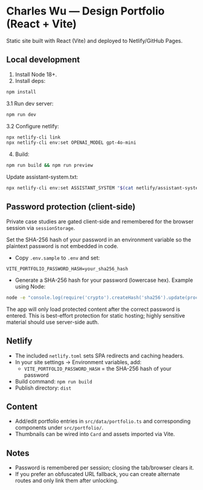 # Charles Wu — Design Portfolio (React + Vite)

Static site built with React (Vite) and deployed to Netlify/GitHub Pages.

## Local development

1. Install Node 18+.
2. Install deps:

```sh
npm install
```

3.1 Run dev server:

```sh
npm run dev
```

3.2 Configure netlify:

```sh
npx netlify-cli link
npx netlify-cli env:set OPENAI_MODEL gpt-4o-mini
```


4. Build:

```sh
npm run build && npm run preview
```
Update assistant-system.txt:

```sh
npx netlify-cli env:set ASSISTANT_SYSTEM "$(cat netlify/assistant-system.txt)" --force
```

## Password protection (client-side)

Private case studies are gated client-side and remembered for the browser session via `sessionStorage`.

Set the SHA-256 hash of your password in an environment variable so the plaintext password is not embedded in code.

- Copy `.env.sample` to `.env` and set:

```
VITE_PORTFOLIO_PASSWORD_HASH=your_sha256_hash
```

- Generate a SHA-256 hash for your password (lowercase hex). Example using Node:

```sh
node -e "console.log(require('crypto').createHash('sha256').update(process.argv[1]).digest('hex'))" "your-password"
```

The app will only load protected content after the correct password is entered. This is best-effort protection for static hosting; highly sensitive material should use server-side auth.

## Netlify

- The included `netlify.toml` sets SPA redirects and caching headers.
- In your site settings → Environment variables, add:
  - `VITE_PORTFOLIO_PASSWORD_HASH` = the SHA-256 hash of your password
- Build command: `npm run build`
- Publish directory: `dist`

## Content

- Add/edit portfolio entries in `src/data/portfolio.ts` and corresponding components under `src/portfolio/`.
- Thumbnails can be wired into `Card` and assets imported via Vite.

## Notes

- Password is remembered per session; closing the tab/browser clears it.
- If you prefer an obfuscated URL fallback, you can create alternate routes and only link them after unlocking.